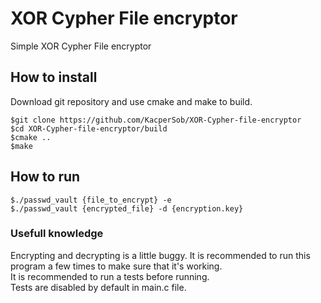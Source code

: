 # XOR Cypher File encryptor

Simple XOR Cypher File encryptor <br>

## How to install

Download git repository and use cmake and make to build.

```console
$git clone https://github.com/KacperSob/XOR-Cypher-file-encryptor
$cd XOR-Cypher-file-encryptor/build
$cmake ..
$make
```
## How to run

```console
$./passwd_vault {file_to_encrypt} -e
$./passwd_vault {encrypted_file} -d {encryption.key}
```

### Usefull knowledge

Encrypting and decrypting is a little buggy. It is recommended to run this program a few times to make sure that it's working. <br>
It is recommended to run a tests before running. <br>
Tests are disabled by default in main.c file. <br>
